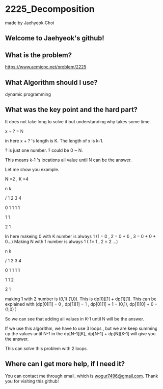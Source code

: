# 2225_Decomposition

made by Jaehyeok Choi

## Welcome to Jaehyeok's github!

## What is the problem?

https://www.acmicpc.net/problem/2225

## What Algorithm should I use?

dynamic programming

## What was the key point and the hard part?

It does not take long to solve it but understanding why takes some time.

x + ? = N

in here x + ? 's length is K. The length of x is k-1.

? is just one number. ? could be 0 ~ N.

This means k-1 's locations all value until N can be the answer.

Let me show you example.

N =2 , K =4

n       k

/       1   2   3   4
        
0       1   1   1   1 

1       1

2       1


In here makeing 0 with K number is always 1 (1 = 0 , 2 = 0 + 0 , 3 = 0 + 0 + 0...)
Making N with 1 number is always 1 ( 1= 1 , 2 = 2 ...)

n       k

/       1   2   3   4
        
0       1   1   1   1 

1       1   2

2       1

making 1 with 2 number is (0,1) (1,0). This is dp[0][1] + dp[1][1]. This can be explained with (dp[0][1] = 0 , dp[1][1] = 1 ,  dp[0][1] + 1 = (0,1), dp[1][0] + 0 = (1,0) )

So we can see that adding all values in K-1 until N will be the answer.

If we use this algorithm, we have to use 3 loops , but we are keep summing up the values until N-1 in the dp[N-1][K], dp[N-1] + dp[N][K-1] will give you the answer.

This can solve this problem with 2 loops.

## Where can I get more help, if I need it?

You can contact me through email, which is wogur7496@gmail.com.
Thank you for visiting this github!
